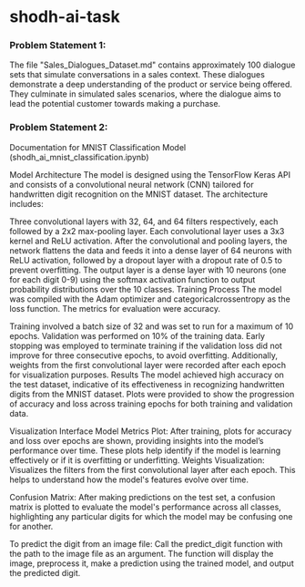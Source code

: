 # shodh-ai-task

### Problem Statement 1: 
The file "Sales_Dialogues_Dataset.md" contains approximately 100 dialogue sets that simulate conversations in a sales context. These dialogues demonstrate a deep understanding of the product or service being offered. They culminate in simulated sales scenarios, where the dialogue aims to lead the potential customer towards making a purchase.

### Problem Statement 2: 
Documentation for MNIST Classification Model (shodh_ai_mnist_classification.ipynb)

Model Architecture
The model is designed using the TensorFlow Keras API and consists of a convolutional neural network (CNN) tailored for handwritten digit recognition on the MNIST dataset. The architecture includes:

Three convolutional layers with 32, 64, and 64 filters respectively, each followed by a 2x2 max-pooling layer. Each convolutional layer uses a 3x3 kernel and ReLU activation.
After the convolutional and pooling layers, the network flattens the data and feeds it into a dense layer of 64 neurons with ReLU activation, followed by a dropout layer with a dropout rate of 0.5 to prevent overfitting.
The output layer is a dense layer with 10 neurons (one for each digit 0-9) using the softmax activation function to output probability distributions over the 10 classes.
Training Process
The model was compiled with the Adam optimizer and categoricalcrossentropy as the loss function. The metrics for evaluation were accuracy.

Training involved a batch size of 32 and was set to run for a maximum of 10 epochs.
Validation was performed on 10% of the training data.
Early stopping was employed to terminate training if the validation loss did not improve for three consecutive epochs, to avoid overfitting.
Additionally, weights from the first convolutional layer were recorded after each epoch for visualization purposes.
Results
The model achieved high accuracy on the test dataset, indicative of its effectiveness in recognizing handwritten digits from the MNIST dataset. Plots were provided to show the progression of accuracy and loss across training epochs for both training and validation data.

Visualization Interface
Model Metrics Plot: After training, plots for accuracy and loss over epochs are shown, providing insights into the model’s performance over time. These plots help identify if the model is learning effectively or if it is overfitting or underfitting.
Weights Visualization: Visualizes the filters from the first convolutional layer after each epoch. This helps to understand how the model's features evolve over time.

Confusion Matrix: After making predictions on the test set, a confusion matrix is plotted to evaluate the model's performance across all classes, highlighting any particular digits for which the model may be confusing one for another.

To predict the digit from an image file:
Call the predict_digit function with the path to the image file as an argument.
The function will display the image, preprocess it, make a prediction using the trained model, and output the predicted digit.

